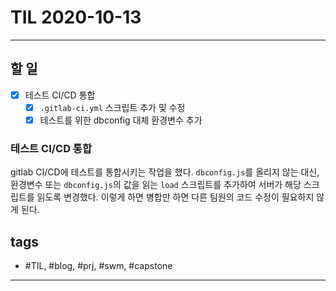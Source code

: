 # TIL 2020-10-13

--------------------------

## 할 일
- [x] 테스트 CI/CD 통합
    - [x] `.gitlab-ci.yml` 스크립트 추가 및 수정
    - [x] 테스트를 위한 dbconfig 대체 환경변수 추가

### 테스트 CI/CD 통합

gitlab CI/CD에 테스트를 통합시키는 작업을 했다. `dbconfig.js`를 올리지 않는 대신, 환경변수 또는 `dbconfig.js`의 값을 읽는 `load` 스크립트를 추가하여 서버가 해당 스크립트를 읽도록 변경했다. 이렇게 하면 병합만 하면 다른 팀원의 코드 수정이 필요하지 않게 된다.







## tags
- \#TIL, \#blog, \#prj, \#swm, \#capstone

--------------------------